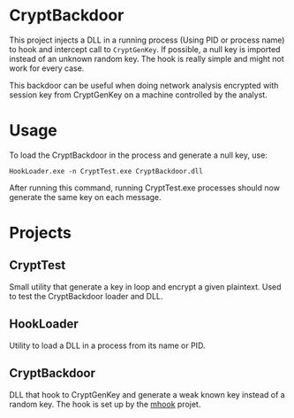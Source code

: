 # CryptBackdoor
This project injects a DLL in a running process (Using PID or process name) to hook and 
intercept call to `CryptGenKey`. If possible, a null key is imported instead of an 
unknown random key. The hook is really simple and might not work for every case.

This backdoor can be useful when doing network analysis encrypted with session key 
from CryptGenKey on a machine controlled by the analyst.

# Usage
To load the CryptBackdoor in the process and generate a null key, use:
```
HookLoader.exe -n CryptTest.exe CryptBackdoor.dll
```
After running this command, running CryptTest.exe processes should now generate the same
key on each message.

# Projects
## CryptTest
Small utility that generate a key in loop and encrypt a given plaintext. Used to test
the CryptBackdoor loader and DLL.

## HookLoader
Utility to load a DLL in a process from its name or PID.

## CryptBackdoor
DLL that hook to CryptGenKey and generate a weak known key instead of a random key. The 
hook is set up by the [mhook](https://github.com/martona/mhook) projet.
